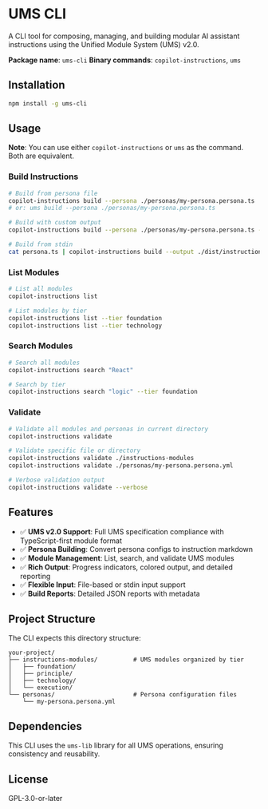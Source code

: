 # UMS CLI

A CLI tool for composing, managing, and building modular AI assistant instructions using the Unified Module System (UMS) v2.0.

**Package name**: `ums-cli`
**Binary commands**: `copilot-instructions`, `ums`

## Installation

```bash
npm install -g ums-cli
```

## Usage

**Note**: You can use either `copilot-instructions` or `ums` as the command. Both are equivalent.

### Build Instructions

```bash
# Build from persona file
copilot-instructions build --persona ./personas/my-persona.persona.ts
# or: ums build --persona ./personas/my-persona.persona.ts

# Build with custom output
copilot-instructions build --persona ./personas/my-persona.persona.ts --output ./dist/instructions.md

# Build from stdin
cat persona.ts | copilot-instructions build --output ./dist/instructions.md
```

### List Modules

```bash
# List all modules
copilot-instructions list

# List modules by tier
copilot-instructions list --tier foundation
copilot-instructions list --tier technology
```

### Search Modules

```bash
# Search all modules
copilot-instructions search "React"

# Search by tier
copilot-instructions search "logic" --tier foundation
```

### Validate

```bash
# Validate all modules and personas in current directory
copilot-instructions validate

# Validate specific file or directory
copilot-instructions validate ./instructions-modules
copilot-instructions validate ./personas/my-persona.persona.yml

# Verbose validation output
copilot-instructions validate --verbose
```

## Features

- ✅ **UMS v2.0 Support**: Full UMS specification compliance with TypeScript-first module format
- ✅ **Persona Building**: Convert persona configs to instruction markdown
- ✅ **Module Management**: List, search, and validate UMS modules
- ✅ **Rich Output**: Progress indicators, colored output, and detailed reporting
- ✅ **Flexible Input**: File-based or stdin input support
- ✅ **Build Reports**: Detailed JSON reports with metadata

## Project Structure

The CLI expects this directory structure:

```
your-project/
├── instructions-modules/          # UMS modules organized by tier
│   ├── foundation/
│   ├── principle/
│   ├── technology/
│   └── execution/
└── personas/                      # Persona configuration files
    └── my-persona.persona.yml
```

## Dependencies

This CLI uses the `ums-lib` library for all UMS operations, ensuring consistency and reusability.

## License

GPL-3.0-or-later
